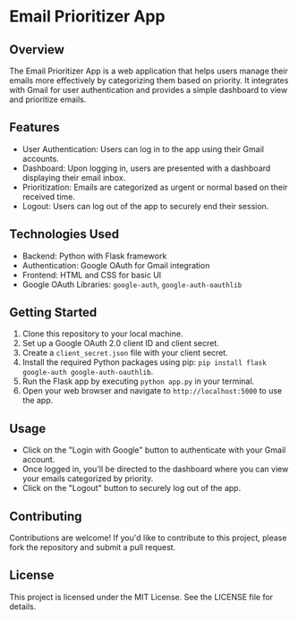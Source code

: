 # Email Prioritizer App

## Overview
The Email Prioritizer App is a web application that helps users manage their emails more effectively by categorizing them based on priority. It integrates with Gmail for user authentication and provides a simple dashboard to view and prioritize emails.

## Features
- User Authentication: Users can log in to the app using their Gmail accounts.
- Dashboard: Upon logging in, users are presented with a dashboard displaying their email inbox.
- Prioritization: Emails are categorized as urgent or normal based on their received time.
- Logout: Users can log out of the app to securely end their session.

## Technologies Used
- Backend: Python with Flask framework
- Authentication: Google OAuth for Gmail integration
- Frontend: HTML and CSS for basic UI
- Google OAuth Libraries: `google-auth`, `google-auth-oauthlib`

## Getting Started
1. Clone this repository to your local machine.
2. Set up a Google OAuth 2.0 client ID and client secret.
3. Create a `client_secret.json` file with your client secret.
4. Install the required Python packages using pip: `pip install flask google-auth google-auth-oauthlib`.
5. Run the Flask app by executing `python app.py` in your terminal.
6. Open your web browser and navigate to `http://localhost:5000` to use the app.

## Usage
- Click on the "Login with Google" button to authenticate with your Gmail account.
- Once logged in, you'll be directed to the dashboard where you can view your emails categorized by priority.
- Click on the "Logout" button to securely log out of the app.

## Contributing
Contributions are welcome! If you'd like to contribute to this project, please fork the repository and submit a pull request.

## License
This project is licensed under the MIT License. See the LICENSE file for details.
